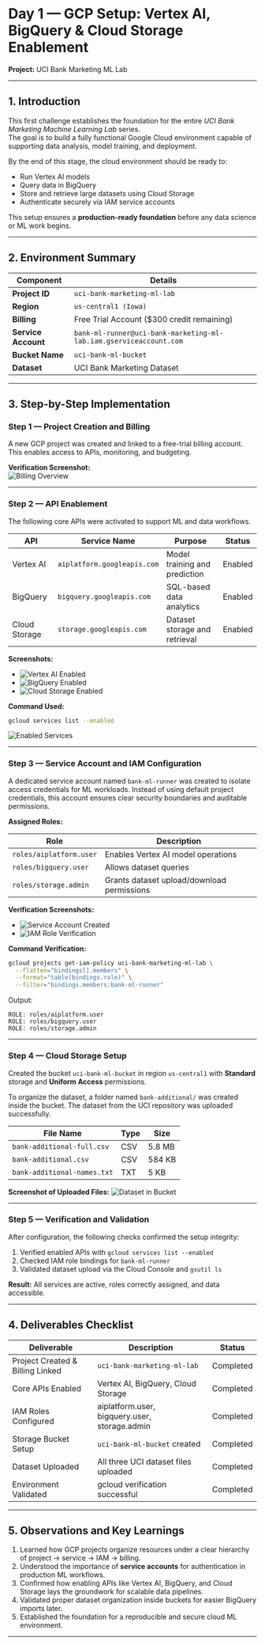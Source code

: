 
# Day 1 — GCP Setup: Vertex AI, BigQuery & Cloud Storage Enablement  
**Project:** UCI Bank Marketing ML Lab  

---

## 1. Introduction

This first challenge establishes the foundation for the entire *UCI Bank Marketing Machine Learning Lab* series.  
The goal is to build a fully functional Google Cloud environment capable of supporting data analysis, model training, and deployment.

By the end of this stage, the cloud environment should be ready to:
- Run Vertex AI models  
- Query data in BigQuery  
- Store and retrieve large datasets using Cloud Storage  
- Authenticate securely via IAM service accounts  

This setup ensures a **production-ready foundation** before any data science or ML work begins.

---

## 2. Environment Summary

| Component | Details |
|------------|----------|
| **Project ID** | `uci-bank-marketing-ml-lab` |
| **Region** | `us-central1 (Iowa)` |
| **Billing** | Free Trial Account ($300 credit remaining) |
| **Service Account** | `bank-ml-runner@uci-bank-marketing-ml-lab.iam.gserviceaccount.com` |
| **Bucket Name** | `uci-bank-ml-bucket` |
| **Dataset** | UCI Bank Marketing Dataset |

---

## 3. Step-by-Step Implementation

### Step 1 — Project Creation and Billing

A new GCP project was created and linked to a free-trial billing account.  
This enables access to APIs, monitoring, and budgeting.

**Verification Screenshot:**  
![Billing Overview](images/Day1_GCPSetup/billing_overview.png)

---

### Step 2 — API Enablement

The following core APIs were activated to support ML and data workflows.

| API | Service Name | Purpose | Status |
|------|---------------|----------|---------|
| Vertex AI | `aiplatform.googleapis.com` | Model training and prediction | Enabled |
| BigQuery | `bigquery.googleapis.com` | SQL-based data analytics | Enabled |
| Cloud Storage | `storage.googleapis.com` | Dataset storage and retrieval | Enabled |

**Screenshots:**  
- ![Vertex AI Enabled](images/Day1_GCPSetup/vertex_ai.png)  
- ![BigQuery Enabled](images/Day1_GCPSetup/bigquery_api.png)  
- ![Cloud Storage Enabled](images/Day1_GCPSetup/cloud_storage_api.png)  

**Command Used:**  
```bash
gcloud services list --enabled
````

![Enabled Services](images/Day1_GCPSetup/gcloud_enabled_services.png)

---

### Step 3 — Service Account and IAM Configuration

A dedicated service account named `bank-ml-runner` was created to isolate access credentials for ML workloads.
Instead of using default project credentials, this account ensures clear security boundaries and auditable permissions.

**Assigned Roles:**

| Role                    | Description                                |
| ----------------------- | ------------------------------------------ |
| `roles/aiplatform.user` | Enables Vertex AI model operations         |
| `roles/bigquery.user`   | Allows dataset queries                     |
| `roles/storage.admin`   | Grants dataset upload/download permissions |

**Verification Screenshots:**

* ![Service Account Created](images/Day1_GCPSetup/service_account_created.png)
* ![IAM Role Verification](images/Day1_GCPSetup/iam_roles_check.png)

**Command Verification:**

```bash
gcloud projects get-iam-policy uci-bank-marketing-ml-lab \
  --flatten="bindings[].members" \
  --format="table(bindings.role)" \
  --filter="bindings.members:bank-ml-runner"
```

Output:

```
ROLE: roles/aiplatform.user
ROLE: roles/bigquery.user
ROLE: roles/storage.admin
```

---

### Step 4 — Cloud Storage Setup

Created the bucket `uci-bank-ml-bucket` in region `us-central1` with **Standard** storage and **Uniform Access** permissions.

To organize the dataset, a folder named `bank-additional/` was created inside the bucket.
The dataset from the UCI repository was uploaded successfully.

| File Name                   | Type | Size   |
| --------------------------- | ---- | ------ |
| `bank-additional-full.csv`  | CSV  | 5.8 MB |
| `bank-additional.csv`       | CSV  | 584 KB |
| `bank-additional-names.txt` | TXT  | 5 KB   |

**Screenshot of Uploaded Files:**
![Dataset in Bucket](images/Day1_GCPSetup/dataset_uploaded.png)

---

### Step 5 — Verification and Validation

After configuration, the following checks confirmed the setup integrity:

1. Verified enabled APIs with `gcloud services list --enabled`
2. Checked IAM role bindings for `bank-ml-runner`
3. Validated dataset upload via the Cloud Console and `gsutil ls`

**Result:**
All services are active, roles correctly assigned, and data accessible.

---

## 4. Deliverables Checklist

| Deliverable                      | Description                                   | Status    |
| -------------------------------- | --------------------------------------------- | --------- |
| Project Created & Billing Linked | `uci-bank-marketing-ml-lab`                   | Completed |
| Core APIs Enabled                | Vertex AI, BigQuery, Cloud Storage            | Completed |
| IAM Roles Configured             | aiplatform.user, bigquery.user, storage.admin | Completed |
| Storage Bucket Setup             | `uci-bank-ml-bucket` created                  | Completed |
| Dataset Uploaded                 | All three UCI dataset files uploaded          | Completed |
| Environment Validated            | gcloud verification successful                | Completed |

---

## 5. Observations and Key Learnings

1. Learned how GCP projects organize resources under a clear hierarchy of project → service → IAM → billing.
2. Understood the importance of **service accounts** for authentication in production ML workflows.
3. Confirmed how enabling APIs like Vertex AI, BigQuery, and Cloud Storage lays the groundwork for scalable data pipelines.
4. Validated proper dataset organization inside buckets for easier BigQuery imports later.
5. Established the foundation for a reproducible and secure cloud ML environment.

---

